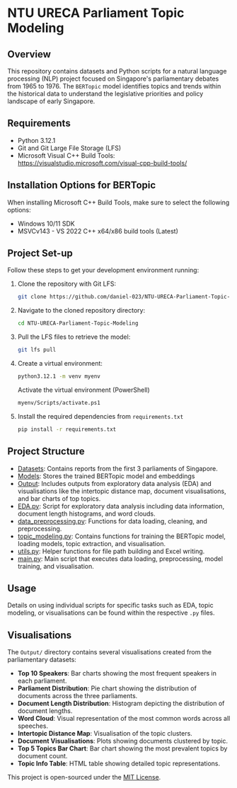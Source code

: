 # NTU URECA Parliament Topic Modeling

## Overview
This repository contains datasets and Python scripts for a natural language processing (NLP) project focused on Singapore's parliamentary debates from 1965 to 1976. The `BERTopic` model identifies topics and trends within the historical data to understand the legislative priorities and policy landscape of early Singapore.

## Requirements
- Python 3.12.1
- Git and Git Large File Storage (LFS)
- Microsoft Visual C++ Build Tools: https://visualstudio.microsoft.com/visual-cpp-build-tools/

## Installation Options for BERTopic
When installing Microsoft C++ Build Tools, make sure to select the following options:
- Windows 10/11 SDK
- MSVCv143 - VS 2022 C++ x64/x86 build tools (Latest)

## Project Set-up
Follow these steps to get your development environment running:

1. Clone the repository with Git LFS:
   ```sh
   git clone https://github.com/daniel-023/NTU-URECA-Parliament-Topic-Modeling.git
   ```

2. Navigate to the cloned repository directory:
   ```sh
   cd NTU-URECA-Parliament-Topic-Modeling
   ```
3. Pull the LFS files to retrieve the model:
   ```sh
   git lfs pull
   ```

4. Create a virtual environment:
   ```sh
   python3.12.1 -m venv myenv
   ```
   Activate the virtual environment (PowerShell)
   ```sh
   myenv/Scripts/activate.ps1
   ```

5. Install the required dependencies from `requirements.txt`
   ```sh
   pip install -r requirements.txt
   ```

## Project Structure
- [Datasets](./Datasets/): Contains reports from the first 3 parliaments of Singapore.
- [Models](./Models/): Stores the trained BERTopic model and embeddings
- [Output](./Output/): Includes outputs from exploratory data analysis (EDA) and visualisations like the intertopic distance map, document visualisations, and bar charts of top topics.
- [EDA.py](./EDA.py/): Script for exploratory data analysis including data information, document length histograms, and word clouds.
- [data_preprocessing.py](./data_preprocessing.py/): Functions for data loading, cleaning, and preprocessing.
- [topic_modeling.py](./topic_modeling.py/): Contains functions for training the BERTopic model, loading models, topic extraction, and visualisation.
- [utils.py](./utils.py/): Helper functions for file path building and Excel writing.
- [main.py](./main.py/): Main script that executes data loading, preprocessing, model training, and visualisation.

## Usage
Details on using individual scripts for specific tasks such as EDA, topic modeling, or visualisations can be found within the respective `.py` files.

## Visualisations
The `Output/` directory contains several visualisations created from the parliamentary datasets:
- **Top 10 Speakers**: Bar charts showing the most frequent speakers in each parliament.
- **Parliament Distribution**: Pie chart showing the distribution of documents across the three parliaments.
- **Document Length Distribution**: Histogram depicting the distribution of document lengths.
- **Word Cloud**: Visual representation of the most common words across all speeches.
- **Intertopic Distance Map**: Visualisation of the topic clusters.
- **Document Visualisations**: Plots showing documents clustered by topic.
- **Top 5 Topics Bar Chart**: Bar chart showing the most prevalent topics by document count.
- **Topic Info Table**: HTML table showing detailed topic representations.

This project is open-sourced under the [MIT License](LICENSE).
   
